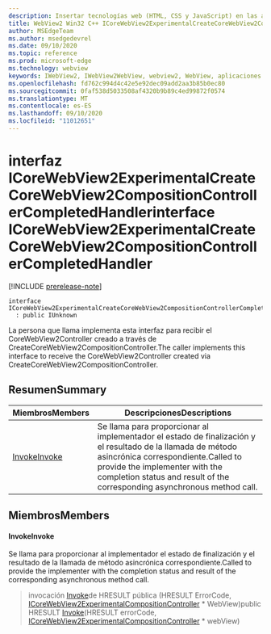 ```yaml
---
description: Insertar tecnologías web (HTML, CSS y JavaScript) en las aplicaciones nativas con el control Microsoft Edge WebView2
title: WebView2 Win32 C++ ICoreWebView2ExperimentalCreateCoreWebView2CompositionControllerCompletedHandler
author: MSEdgeTeam
ms.author: msedgedevrel
ms.date: 09/10/2020
ms.topic: reference
ms.prod: microsoft-edge
ms.technology: webview
keywords: IWebView2, IWebView2WebView, webview2, WebView, aplicaciones Win32, Win32, Edge, ICoreWebView2, ICoreWebView2Controller, control de explorador, HTML Edge, ICoreWebView2ExperimentalCreateCoreWebView2CompositionControllerCompletedHandler
ms.openlocfilehash: fd762c994d4c42e5e92dec09add2aa3b85b0ec80
ms.sourcegitcommit: 0faf538d5033508af4320b9b89c4ed99872f0574
ms.translationtype: MT
ms.contentlocale: es-ES
ms.lasthandoff: 09/10/2020
ms.locfileid: "11012651"
---
```

# <span data-ttu-id="9236d-104">interfaz ICoreWebView2ExperimentalCreateCoreWebView2CompositionControllerCompletedHandler</span><span class="sxs-lookup"><span data-stu-id="9236d-104">interface ICoreWebView2ExperimentalCreateCoreWebView2CompositionControllerCompletedHandler</span></span> 

[!INCLUDE [prerelease-note](../../includes/prerelease-note.md)]

```
interface ICoreWebView2ExperimentalCreateCoreWebView2CompositionControllerCompletedHandler
  : public IUnknown
```

<span data-ttu-id="9236d-105">La persona que llama implementa esta interfaz para recibir el CoreWebView2Controller creado a través de CreateCoreWebView2CompositionController.</span><span class="sxs-lookup"><span data-stu-id="9236d-105">The caller implements this interface to receive the CoreWebView2Controller created via CreateCoreWebView2CompositionController.</span></span>

## <span data-ttu-id="9236d-106">Resumen</span><span class="sxs-lookup"><span data-stu-id="9236d-106">Summary</span></span>

 <span data-ttu-id="9236d-107">Miembros</span><span class="sxs-lookup"><span data-stu-id="9236d-107">Members</span></span>                        | <span data-ttu-id="9236d-108">Descripciones</span><span class="sxs-lookup"><span data-stu-id="9236d-108">Descriptions</span></span>
--------------------------------|---------------------------------------------
[<span data-ttu-id="9236d-109">Invoke</span><span class="sxs-lookup"><span data-stu-id="9236d-109">Invoke</span></span>](#invoke) | <span data-ttu-id="9236d-110">Se llama para proporcionar al implementador el estado de finalización y el resultado de la llamada de método asincrónica correspondiente.</span><span class="sxs-lookup"><span data-stu-id="9236d-110">Called to provide the implementer with the completion status and result of the corresponding asynchronous method call.</span></span>

## <span data-ttu-id="9236d-111">Miembros</span><span class="sxs-lookup"><span data-stu-id="9236d-111">Members</span></span>

#### <span data-ttu-id="9236d-112">Invoke</span><span class="sxs-lookup"><span data-stu-id="9236d-112">Invoke</span></span> 

<span data-ttu-id="9236d-113">Se llama para proporcionar al implementador el estado de finalización y el resultado de la llamada de método asincrónica correspondiente.</span><span class="sxs-lookup"><span data-stu-id="9236d-113">Called to provide the implementer with the completion status and result of the corresponding asynchronous method call.</span></span>

> <span data-ttu-id="9236d-114">invocación [Invoke](#invoke)de HRESULT pública (HRESULT ErrorCode, [ICoreWebView2ExperimentalCompositionController](icorewebview2experimentalcompositioncontroller.md) \* WebView)</span><span class="sxs-lookup"><span data-stu-id="9236d-114">public HRESULT [Invoke](#invoke)(HRESULT errorCode, [ICoreWebView2ExperimentalCompositionController](icorewebview2experimentalcompositioncontroller.md) \* webView)</span></span>

